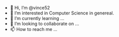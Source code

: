 - 👋 Hi, I’m @vince52
- 👀 I’m interested in Computer Science in genereal.
- 🌱 I’m currently learning ...
- 💞️ I’m looking to collaborate on ...
- 📫 How to reach me ...

<!---
vince52/vince52 is a ✨ special ✨ repository because its `README.md` (this file) appears on your GitHub profile.
You can click the Preview link to take a look at your changes.
--->
